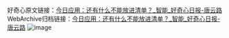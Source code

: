 好奇心原文链接：[今日应用：还有什么不能放进清单？_智能_好奇心日报-唐云路](https://www.qdaily.com/articles/2097.html)
WebArchive归档链接：[今日应用：还有什么不能放进清单？_智能_好奇心日报-唐云路](http://web.archive.org/web/20190623150836/https://www.qdaily.com/articles/2097.html)
![image](http://ww3.sinaimg.cn/large/007d5XDpgy1g3vbu8xhauj30u03001kx)